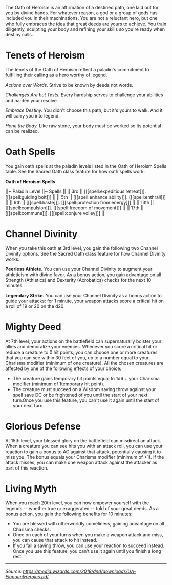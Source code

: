 The Oath of Heroism is an affirmation of a destined path, one laid out for you by divine hands. For whatever reason, a god or a group of gods has included you in their machinations. You are not a reluctant hero, but one who fully embraces the idea that great deeds are yours to achieve. You train diligently, sculpting your body and refining your skills so you're ready when destiny calls.

# Tenets of Heroism

The tenets of the Oath of Heroism reflect a paladin's commitment to fulfilling their calling as a hero worthy of legend.

*Actions over Words.* Strive to be known by deeds not words.

*Challenges Are but Tests.* Every hardship serves to challenge your abilities and harden your resolve.

*Embrace Destiny.* You didn't choose this path, but it's yours to walk. And it will carry you into legend.

*Hone the Body.* Like raw stone, your body must be worked so its potential can be realized.

# Oath Spells

You gain oath spells at the paladin levels listed in the Oath of Heroism Spells table. See the Sacred Oath class feature for how oath spells work.

**Oath of Heroism Spells**

||~ Paladin Level ||~ Spells ||
|| 3rd || [[[spell:expeditious retreat]]]. [[[spell:guiding bolt]]] ||
|| 5th || [[[spell:enhance ability]]]. [[[spell:enthrall]]] ||
|| 9th || [[[spell:haste]]]. [[[spell:protection from energy]]] ||
|| 13th || [[[spell:compulsion]]]. [[[spell:freedom of movement]]] ||
|| 17th || [[[spell:commune]]]. [[[spell:conjure volley]]] ||

# Channel Divinity

When you take this oath at 3rd level, you gain the following two Channel Divinity options. See the Sacred Oath class feature for how Channel Divinity works.

**Peerless Athlete.** You can use your Channel Divinity to augment your athleticism with divine favor. As a bonus action, you gain advantage on all Strength (Athletics) and Dexterity (Acrobatics) checks for the next 10 minutes.

**Legendary Strike.** You can use your Channel Divinity as a bonus action to guide your attacks: for 1 minute, your weapon attacks score a critical hit on a roll of 19 or 20 on the d20.

# Mighty Deed

At 7th level, your actions on the battlefield can supernaturally bolster your allies and demoralize your enemies. Whenever you score a critical hit or reduce a creature to 0 hit points, you can choose one or more creatures that you can see within 30 feet of you, up to a number equal to your Charisma modifier (minimum of one creature). All the chosen creatures are affected by one of the following effects of your choice:

 * The creature gains temporary hit points equal to 1d6 + your Charisma modifier (minimum of 1temporary hit point).
 * The creature must succeed on a Wisdom saving throw against your spell save DC or be frightened of you until the start of your next turn.Once you use this feature, you can't use it again until the start of your next turn.
 
# Glorious Defense
 
At 15th level, your blessed glory on the battlefield can misdirect an attack. When a creature you can see hits you with an attack roll, you can use your reaction to gain a bonus to AC against that attack, potentially causing it to miss you. The bonus equals your Charisma modifier (minimum of +1). If the attack misses, you can make one weapon attack against the attacker as part of this reaction.

# Living Myth

When you reach 20th level, you can now empower yourself with the legends -- whether true or exaggerated -- told of your great deeds. As a bonus action, you gain the following benefits for 10 minutes:

 * You are blessed with otherworldly comeliness, gaining advantage on all Charisma checks.
 * Once on each of your turns when you make a weapon attack and miss, you can cause that attack to hit instead.
 * If you fail a saving throw, you can use your reaction to succeed instead. Once you use this feature, you can't use it again until you finish a long rest.
 
 ----
 
 *Source: <https://media.wizards.com/2019/dnd/downloads/UA-EloquentHeroics.pdf>*